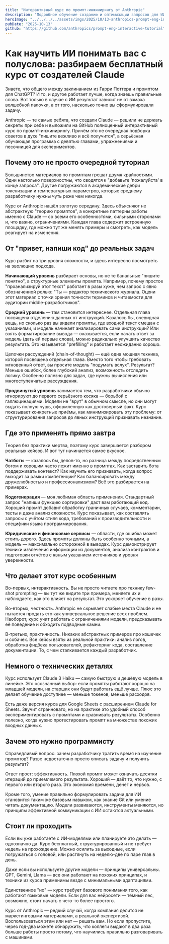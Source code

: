 ```yaml
---
title: "Интерактивный курс по промпт-инжинирингу от Anthropic"
description: "Подробное обучение созданию и оптимизации запросов для ИИ-модели Claude с пошаговыми уроками и практическими заданиями."
heroImage: "../../../../assets/imgs/2025/10/13-anthropics-prompt-eng-interactive-tutorial.webp"
pubDate: "2025-10-13"
github: "https://github.com/anthropics/prompt-eng-interactive-tutorial"
---
```


<!-- [10.43, 88] > [0, 85] -->

# Как научить ИИ понимать вас с полуслова: разбираем бесплатный курс от создателей Claude

Знаете, что общего между заклинанием из Гарри Поттера и промптом для ChatGPT? И то, и другое работает лучше, когда знаешь правильные слова. Вот только в случае с ИИ результат зависит не от взмаха волшебной палочки, а от того, насколько точно вы сформулировали задачу.

Anthropic — те самые ребята, что создали Claude — решили не держать секреты при себе и выложили на GitHub полноценный интерактивный курс по промпт-инжинирингу. Причём это не очередная подборка советов в духе "пишите вежливо и всё получится", а серьёзная обучающая программа с девятью главами, упражнениями и песочницей для экспериментов.

## Почему это не просто очередной туториал

Большинство материалов по промптам грешат двумя крайностями. Одни настолько поверхностны, что сводятся к "добавьте 'пожалуйста' в конце запроса". Другие погружаются в академические дебри токенизации и температурных параметров, которые среднему разработчику нужны чуть реже чем никогда.

Курс от Anthropic нашёл золотую середину. Здесь объясняют не абстрактную "теорию промптов", а конкретные паттерны работы именно с Claude — со всеми его особенностями, сильными сторонами и, что важно, ограничениями. Каждая глава содержит встроенную площадку, где можно тут же менять примеры и смотреть, как модель реагирует на изменения.

## От "привет, напиши код" до реальных задач

Курс разбит на три уровня сложности, и здесь интересно посмотреть на эволюцию подхода.

**Начинающий уровень** разбирает основы, но не те банальные "пишите понятно", а структурные элементы промпта. Например, почему простое "проанализируй этот текст" работает в разы хуже, чем запрос с явно обозначенной ролью: "Ты — редактор технического журнала. Оцени этот материал с точки зрения точности терминов и читаемости для аудитории middle-разработчиков".

**Средний уровень** — там становится интереснее. Отдельная глава посвящена отделению данных от инструкций. Казалось бы, очевидная вещь, но сколько раз вы видели промпты, где входной текст смешан с указаниями, и модель начинает анализировать сами инструкции? Или взять форматирование вывода — оказывается, если начать ответ за модель (дать ей первые слова), можно радикально улучшить качество результата. Это называется "prefilling" и работает неожиданно хорошо.

Цепочки рассуждений (chain-of-thought) — ещё одна мощная техника, которой посвящена отдельная глава. Вместо того чтобы требовать мгновенный ответ, вы просите модель "подумать вслух". Результат? Меньше ошибок, более глубокий анализ, возможность отследить логику. Особенно полезно для задач, где нужны вычисления или многоступенчатые рассуждения.

**Продвинутый уровень** занимается тем, что разработчики обычно игнорируют до первого серьёзного косяка — борьбой с галлюцинациями. Модели не "врут" в обычном смысле, но они могут выдать полную чушь, оформленную как достоверный факт. Курс показывает конкретные приёмы, как минимизировать эту проблему: от структурирования запросов до явных инструкций признавать незнание.

## Где это применять прямо завтра

Теория без практики мертва, поэтому курс завершается разбором реальных кейсов. И вот тут начинается самое вкусное.

**Чатботы** — казалось бы, делов-то, но разница между посредственным ботом и хорошим часто лежит именно в промптах. Как заставить бота поддерживать контекст? Как научить его признавать, когда вопрос выходит за рамки компетенции? Как балансировать между дружелюбностью и профессионализмом? Всё это разбирается на примерах.

**Кодогенерация** — моя любимая область применения. Стандартный запрос "напиши функцию сортировки" даст вам работающий код. Хороший промпт добавит обработку граничных случаев, комментарии, тесты и даже анализ сложности. Курс показывает, как составлять запросы с учётом стиля кода, требований к производительности и специфики языка программирования.

**Юридические и финансовые сервисы** — области, где ошибка может стоить дорого. Здесь промпты должны быть особенно точными, а модель — максимально осторожной в выводах. Курс демонстрирует техники извлечения информации из документов, анализа контрактов и подготовки отчётов с явным указанием источников и уровня уверенности.

## Что делает этот курс особенным

Во-первых, интерактивность. Вы не просто читаете про технику few-shot prompting — вы тут же видите три примера, меняете их и наблюдаете, как это влияет на результат. Это ускоряет обучение в разы.

Во-вторых, честность. Anthropic не скрывает слабые места Claude и не пытается продать его как универсальное решение всех проблем. Наоборот, курс учит работать с ограничениями модели, предсказывать её поведение и обходить подводные камни.

В-третьих, практичность. Никаких абстрактных примеров про кошечек и собачек. Все кейсы взяты из реальной практики: анализ логов, обработка фидбека пользователей, рефакторинг кода, составление документации. То, с чем сталкивается каждый разработчик.

## Немного о технических деталях

Курс использует Claude 3 Haiku — самую быструю и дешёвую модель в линейке. Это осознанный выбор: если промпты работают хорошо на младшей модели, на старших они будут работать ещё лучше. Плюс это делает обучение доступнее — меньше токенов, меньше расходов.

Есть даже версия курса для Google Sheets с расширением Claude for Sheets. Звучит странновато, но на практике это удобный способ экспериментировать с промптами и сравнивать результаты. Особенно полезно, когда нужно протестировать промпт на множестве похожих входных данных.

## Зачем это нужно программисту

Справедливый вопрос: зачем разработчику тратить время на изучение промптов? Разве недостаточно просто описать задачу и получить результат?

Ответ прост: эффективность. Плохой промпт может означать десятки итераций до приемлемого результата. Хороший — даёт то, что нужно, с первого или второго раза. Это экономия времени, денег и нервов.

Кроме того, умение правильно формулировать задачи для ИИ становится таким же базовым навыком, как знание Git или умение читать документацию. Модели развиваются, инструменты меняются, но принципы эффективной коммуникации с ИИ остаются актуальными.

## Стоит ли проходить

Если вы уже работаете с ИИ-моделями или планируете это делать — однозначно да. Курс бесплатный, структурированный и не требует недель на прохождение. Можно осилить за выходные, если погружаться с головой, или растянуть на неделю-две по паре глав в день.

Даже если вы используете другие модели — принципы универсальны. GPT, Gemini, Llama — все они работают на похожих принципах, и техники из курса применимы везде с минимальными адаптациями.

Единственное "но" — курс требует базового понимания того, как работают языковые модели. Если для вас нейросети — тёмный лес, возможно, стоит начать с чего-то более простого.

Курс от Anthropic — редкий случай, когда компания делится не маркетинговыми материалами, а реальной экспертизой. Воспользоваться этим или нет — решать вам. Но если пропустите, через год-два можете обнаружить, что коллеги выдают в два раза больше работы просто потому, что научились правильно разговаривать с машинами.
